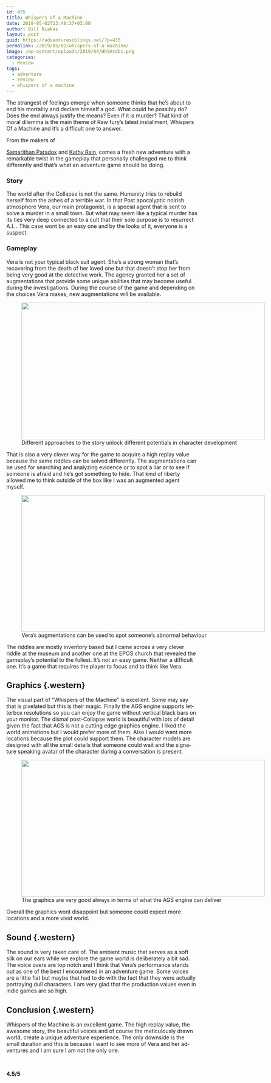 ```yaml
---
id: 435
title: Whispers of a Machine
date: 2019-05-02T23:48:37+03:00
author: Bill Niakas
layout: post
guid: https://adventuresiblings.net/?p=435
permalink: /2019/05/02/whispers-of-a-machine/
image: /wp-content/uploads/2019/04/Hh9Atdbc.png
categories:
  - Review
tags:
  - adventure
  - review
  - whispers of a machine
---
```

The strangest of feelings emerge when someone thinks that he’s about to end his mortality and declare himself a god. What could he possibly do? Does the end always justify the means? Even if it is murder? That kind of moral dilemma is the main theme of Raw fury’s latest installment, Whispers Of a Machine and it’s a difficult one to answer.

<!--more-->From the makers of 

[Samarithan Paradox](https://adventuresiblings.net/2017/11/17/the-samarithan-paradox/) and [Kathy Rain](https://adventuresiblings.net/2017/11/19/kathy-rain/), comes a fresh new adventure with a remarkable twist in the gameplay that personally challenged me to think differently and that’s what an adventure game should be doing.

### Story

The world after the Collapse is not the same. Humanity tries to rebuild herself from the ashes of a terrible war. In that Post apocalyptic noirish atmosphere Vera, our main protagonist, is a special agent that is sent to solve a murder in a small town. But what may seem like a typical murder has its ties very deep connected to a cult that their sole purpose is to resurrect A.I. . This case wont be an easy one and by the looks of it, everyone is a suspect.

### Gameplay

Vera is not your typical black suit agent. She’s a strong woman that’s recovering from the death of her loved one but that doesn&#8217;t stop her from being very good at the detective work. The agency granted her a set of augmentations that provide some unique abilities that may become useful during the investigations. During the course of the game and depending on the choices Vera makes, new augmentations will be available.

<figure id="attachment_444" aria-describedby="caption-attachment-444" style="width: 640px" class="wp-caption aligncenter"><img class="size-full wp-image-444" src="https://i0.wp.com/adventuresiblings.net/wp-content/uploads/2019/05/f4NhM2Ag.png?resize=640%2C360&#038;ssl=1" alt="" width="640" height="360" srcset="https://i0.wp.com/adventuresiblings.net/wp-content/uploads/2019/05/f4NhM2Ag.png?w=640&ssl=1 640w, https://i0.wp.com/adventuresiblings.net/wp-content/uploads/2019/05/f4NhM2Ag.png?resize=300%2C169&ssl=1 300w" sizes="(max-width: 640px) 100vw, 640px" data-recalc-dims="1" /><figcaption id="caption-attachment-444" class="wp-caption-text">Different approaches to the story unlock different potentials in character development</figcaption></figure>

That is also a very clever way for the game to acquire a high replay value because the same riddles can be solved differently. The augmentations can be used for searching and analyzing evidence or to spot a liar or to see if someone is afraid and he’s got something to hide. That kind of liberty allowed me to think outside of the box like I was an augmented agent myself.

<figure id="attachment_442" aria-describedby="caption-attachment-442" style="width: 640px" class="wp-caption aligncenter"><img class="wp-image-442 size-full" src="https://i2.wp.com/adventuresiblings.net/wp-content/uploads/2019/05/x6kvB8MA.png?resize=640%2C360&#038;ssl=1" alt="" width="640" height="360" srcset="https://i2.wp.com/adventuresiblings.net/wp-content/uploads/2019/05/x6kvB8MA.png?w=640&ssl=1 640w, https://i2.wp.com/adventuresiblings.net/wp-content/uploads/2019/05/x6kvB8MA.png?resize=300%2C169&ssl=1 300w" sizes="(max-width: 640px) 100vw, 640px" data-recalc-dims="1" /><figcaption id="caption-attachment-442" class="wp-caption-text">Vera&#8217;s augmentations can be used to spot someone&#8217;s abnormal behaviour</figcaption></figure>

The riddles are mostly inventory based but I came across a very clever riddle at the museum and another one at the EPOS church that revealed the gameplay’s potential to the fullest. It’s not an easy game. Neither a difficult one. It’s a game that requires the player to focus and to think like Vera.

## Graphics {.western}

The visual part of “Whispers of the Machine” is excellent. Some may say that is pixelated but this is their magic. <span lang="en-US">Finally the AGS engine supports letterbox resolutions so you can enjoy the game without vertical black bars on your monitor. The dismal post-Collapse world is beautiful with lots of detail given the fact that AGS is not a cutting edge graphics engine. I liked the world animations but I would prefer more of them. Also I would want more locations because the plot could support them. The character models are </span><span lang="en-US">designed with all the small details that someone could wait and the signature speaking avatar of the character during a conversation is present.</span>

<figure id="attachment_443" aria-describedby="caption-attachment-443" style="width: 640px" class="wp-caption aligncenter"><img class="size-full wp-image-443" src="https://i0.wp.com/adventuresiblings.net/wp-content/uploads/2019/05/iCKIPJsQ.png?resize=640%2C360&#038;ssl=1" alt="" width="640" height="360" srcset="https://i0.wp.com/adventuresiblings.net/wp-content/uploads/2019/05/iCKIPJsQ.png?w=640&ssl=1 640w, https://i0.wp.com/adventuresiblings.net/wp-content/uploads/2019/05/iCKIPJsQ.png?resize=300%2C169&ssl=1 300w" sizes="(max-width: 640px) 100vw, 640px" data-recalc-dims="1" /><figcaption id="caption-attachment-443" class="wp-caption-text">The graphics are very good always in terms of what the AGS engine can deliver</figcaption></figure>

Overall the graphics wont disappoint but someone could expect more locations and a more vivid world.

## <span lang="en-US">S</span><span lang="en-US">ound </span> {.western}

The sound is very taken care of. The ambient music that serves as a soft silk on our ears while we explore the game world is deliberately a bit sad. The voice overs are top notch and I think that Vera’s performance stands out as one of the best I encountered in an adventure game. Some voices are a little flat but maybe that had to do with the fact that they were actually portraying dull characters. I am very glad that the production values even in indie games are so high.

## Conclusion {.western}

<span lang="en-US">Whispers of the Machine is an excellent game. The high replay value, the awesome story, the beautiful voices and of course </span><span lang="en-US">the meticulously drawn world, create a unique adventure experience. The only downside is the small duration and this is because I want to see more of Vera and her adventures and I am sure I am not the only one.</span>

&nbsp;

**4.5/5**